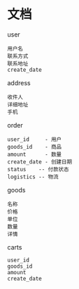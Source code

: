 # 文档

user

```
用户名
联系方式
联系地址
create_date
```



address

```
收件人
详细地址
手机

```



order

```
user_id		- 用户
goods_id	- 商品
amount 		- 数量
create_date - 创建日期
status    -- 付款状态
logistics -- 物流
```



goods

```
名称
价格
单位
数量
详情
```



carts

```
user_id
goods_id
amount
create_date
```

